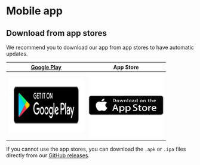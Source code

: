 # Mobile app

## Download from app stores

We recommend you to download our app from app stores to have automatic updates.

| [Google Play](https://play.google.com/store/apps/details?id=com.at10stars.animeclub)                                                                 | App Store                                                                     |
| ---------------------------------------------------------------------------------------------------------------------------------------------------- | ----------------------------------------------------------------------------- |
| <a href="https://play.google.com/store/apps/details?id=com.at10stars.animeclub"><img src=".github/google-play.svg" alt= “” width=200 height=150></a> | <a href=""><img src=".github/app-store.svg" alt= “” width=200 height=175></a> |

If you cannot use the app stores, you can download the `.apk` or `.ipa` files directly from our [GitHub releases]().
